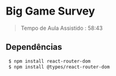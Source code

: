 # Big Game Survey

> Tempo de Aula Assistido : 58:43

## Dependências

```bash
 $ npm install react-router-dom
 $ npm install @types/react-router-dom



```

